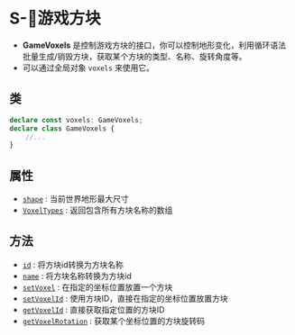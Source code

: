 # S-🧱游戏方块

- **GameVoxels** 是控制游戏方块的接口，你可以控制地形变化，利用循环语法批量生成/销毁方块，获取某个方块的类型、名称、旋转角度等。
- 可以通过全局对象 `voxels` 来使用它。

## 类

```typescript
declare const voxels: GameVoxels;
declare class GameVoxels {
    //...
}
```

## 属性
- [`shape`](./operate#shape) : 当前世界地形最大尺寸
- [`VoxelTypes`](./operate#VoxelTypes) : 返回包含所有方块名称的数组

## 方法
- [`id`](./operate#id) : 将方块id转换为方块名称
- [`name`](./operate#name) : 将方块名称转换为方块id
- [`setVoxel`](./operate#setVoxel) : 在指定的坐标位置放置一个方块
- [`setVoxelId`](./operate#setVoxelId) : 使用方块ID，直接在指定的坐标位置放置方块
- [`getVoxelId`](./operate#getVoxelId) : 直接获取指定位置的方块ID
- [`getVoxelRotation`](./operate#getVoxelRotation) : 获取某个坐标位置的方块旋转码